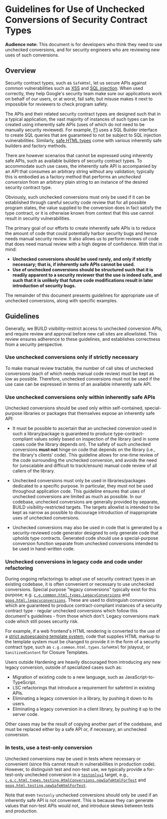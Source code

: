 # Guidelines for Use of Unchecked Conversions of Security Contract Types

**Audience note:** This document is for developers who think they need to use
unchecked conversions, and for security engineers who are reviewing new uses of
such conversions.


## Overview

Security contract types, such as `SafeHtml`, let us secure APIs against common
vulnerabilities such as [XSS](https://www.google.com/about/appsecurity/learning/xss/) and
[SQL injection](https://www.owasp.org/index.php/SQL_Injection). When used correctly, they help Google's
security team make sure our applications work on behalf of our users, or at
worst, fail safe; but misuse makes it next to impossible for reviewers to check
program safety.

The APIs and their related security contract types are designed such that in a
typical application, the vast majority of instances of such types can be created
using inherently safe APIs (uses of which do not need to be manually security
reviewed). For example, [F1][F1] uses a SQL Builder interface
to create SQL queries
that are guaranteed to not be subject to SQL injection vulnerabilities.
Similarly, [safe HTML types](safehtml-types.md) come with various inherently
safe builders and factory methods.

There are however scenarios that cannot be expressed using inherently safe APIs,
such as available builders of security contract types. To accommodate such use
cases, the inherently safe API is accompanied by an API that consumes an
arbitrary string without any validation; typically this is embodied as a factory
method that performs an *unchecked conversion* from an arbitrary plain string to
an instance of the desired security contract type.

Obviously, such unchecked conversions must only be used if it can be established
through careful security code review that for all possible program states, the
value supplied to the conversion does in fact satisfy the type contract, or it
is otherwise known from context that this use cannot result in security
vulnerabilities.

The primary goal of our efforts to create inherently safe APIs is to reduce the
amount of code that could potentially harbor security bugs and hence needs
manual security review. It also allows us to perform reviews of code that does
need manual review with a high degree of confidence. With that in mind:

*   **Unchecked conversions should be used rarely, and only if strictly
    necessary; that is, if inherently safe APIs cannot be used.**
*   **Use of unchecked conversions should be structured such that it is readily
    apparent to a security reviewer that the use is indeed safe, and such that
    it is unlikely that future code modifications result in later introduction
    of security bugs.**

The remainder of this document presents guidelines for appropriate use of
unchecked conversions, along with specific examples.

## Guidelines

Generally, we BUILD visibility-restrict access to unchecked conversion APIs, and
require review and approval before new call sites are allowlisted. This review
ensures adherence to these guidelines, and establishes correctness from a
security perspective.

### Use unchecked conversions only if strictly necessary

To make manual review tractable, the number of call sites of unchecked
conversions (each of which needs manual code review) must be kept as low as
possible. Therefore, unchecked conversions must not be used if the use case can
be expressed in terms of an available inherently safe API.

### Use unchecked conversions only within inherently safe APIs

Unchecked conversions should be used only within self-contained, special-purpose
libraries or packages that themselves expose an inherently safe API:

*   It must be possible to ascertain that an unchecked conversion used in such a
    library/package is guaranteed to produce type-contract-compliant values
    solely based on inspection of the library (and in some cases code the
    library depends on). The safety of such unchecked conversions **must not**
    hinge on code that depends on the library (i.e., the library's clients'
    code). This guideline allows for one-time review of the code surrounding the
    unchecked conversion, and avoids the need for (unscalable and difficult to
    track/ensure) manual code review of all callers of the library.

*   Unchecked conversions must only be used in libraries/packages dedicated to a
    specific purpose. In particular, they must not be used throughout
    application code. This guideline ensures that uses of unchecked conversions
    are limited as much as possible. In our codebase, unchecked conversions are
    generally provided by separate, BUILD visibility-restricted targets. The
    targets allowlist is intended to be kept as narrow as possible to discourage
    introduction of inappropriate uses of unchecked conversions.

*   Unchecked conversions may also be used in code that is generated by a
    security-reviewed code generator designed to only generate code that upholds
    type contracts. Generated code should use a special-purpose conversion
    function separate from unchecked conversions intended to be used in
    hand-written code.

### Unchecked conversions in legacy code and code under refactoring

During ongoing refactorings to adopt use of security contract types in an
existing codebase, it is often convenient or necessary to use unchecked
conversions. Special purpose "legacy conversions" typically exist for this
purpose; e.g. [`c.g.common.html.types.LegacyConversions`][JavaLegacyConversions]
and [`goog.html.legacyconversions`][JsLegacyConversions]. These are used to
distinguish conversions which are guaranteed to produce contract-compliant
instances of a security contract type - regular unchecked conversions which
follow this document's guidelines - from those which don't. Legacy conversions
mark code which still poses security risk.

For example, if a web frontend's HTML rendering is converted to the use of a
[strict autoescaping template system](https://developers.google.com/closure/templates/docs/security), code that
supplies HTML markup to the template system must be changed to provide it in the
form of a security contract type, such as `c.g.common.html.types.SafeHtml` for
jslayout, or `SanitizedContent` for Closure Templates.

Users outside Hardening are heavily discouraged from introducing any new legacy
conversion, outside of specialized cases such as:

*   Migration of existing code to a new language, such as
    JavaScript-to-TypeScript.
*   LSC refactorings that introduce a requirement for safehtml in existing APIs.
*   Eliminating a legacy conversion in a library, by pushing it down to its
    users.
*   Eliminating a legacy conversion in a client library, by pushing it up to the
    server code.

Other cases may be the result of copying another part of the codebase, and must
be replaced either by a safe API or, if necessary, an unchecked conversion.

### In tests, use a test-only conversion

Unchecked conversions may be used in tests where necessary or convenient (since
this cannot result in vulnerabilities in production code). However, to
distinguish test and non-test use, we typically provide a for-test-only
unchecked conversion in a [`testonly=1`](https://bazel.build/reference/be/common-definitions#common.testonly) target,
e.g.,
[`c.g.c.html.types.testing.HtmlConversions.newSafeHtmlForTest`][HtmlConversions.newSafeHtmlForTest]
and
[`goog.html.testing.newSafeHtmlForTest`][goog.html.testing.newSafeHtmlForTest].

Note that even `testonly` unchecked conversions should only be used if an
inherently safe API is not convenient. This is because they can generate values
that non-test APIs would not, and introduce skews between tests and production.

[F1]: http://research.google.com/pubs/pub38125.html
[JsLegacyConversions]: https://github.com/google/closure-library/blob/master/closure/goog/html/legacyconversions.js

[JavaLegacyConversions]: https://static.javadoc.io/com.google.common.html.types/types/0.0/com/google/common/html/types/LegacyConversions.html
[HtmlConversions.newSafeHtmlForTest]: https://static.javadoc.io/com.google.common.html.types/types/0.0/com/google/common/html/types/testing/HtmlConversions.html#newSafeHtmlForTest
[SafeHtml]: http://static.javadoc.io/com.google.gwt/gwt-user/2.7.0/com/google/gwt/safehtml/shared/SafeHtml.html
[SafeHtmlUtils.fromSafeConstant]: http://static.javadoc.io/com.google.gwt/gwt-user/2.7.0/com/google/gwt/safehtml/shared/SafeHtmlUtils.html#fromSafeConstant%28java.lang.String%29
[goog.html.testing.newSafeHtmlForTest]: https://github.com/google/closure-library/blob/c271d80cc69c926994f42c275ff7b9169c4c459a/closure/goog/html/testing.js#L38
